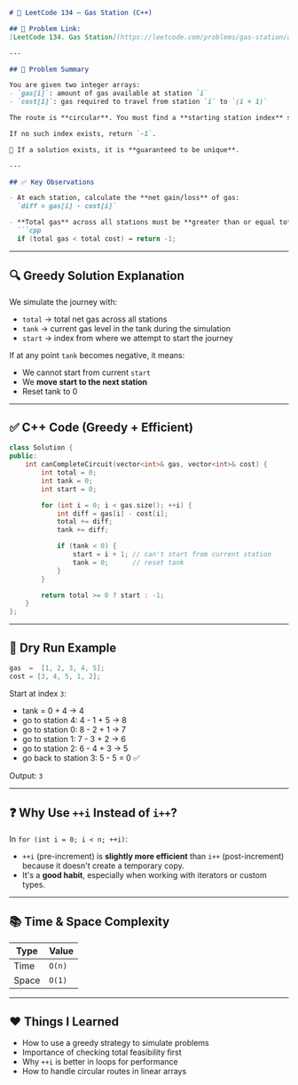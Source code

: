 ```markdown
# 🚗 LeetCode 134 – Gas Station (C++)

## 🔗 Problem Link:
[LeetCode 134. Gas Station](https://leetcode.com/problems/gas-station/description/?envType=study-plan-v2&envId=top-interview-150)

---

## 🧠 Problem Summary

You are given two integer arrays:
- `gas[i]`: amount of gas available at station `i`
- `cost[i]`: gas required to travel from station `i` to `(i + 1)`

The route is **circular**. You must find a **starting station index** such that you can travel the **entire circuit once** in a clockwise direction **without running out of gas**.

If no such index exists, return `-1`.

📌 If a solution exists, it is **guaranteed to be unique**.

---

## ✅ Key Observations

- At each station, calculate the **net gain/loss** of gas:  
  `diff = gas[i] - cost[i]`

- **Total gas** across all stations must be **greater than or equal to** total cost, or else it's impossible to finish:
  ```cpp
  if (total gas < total cost) → return -1;
  ```

---

## 🔍 Greedy Solution Explanation

We simulate the journey with:
- `total` → total net gas across all stations
- `tank` → current gas level in the tank during the simulation
- `start` → index from where we attempt to start the journey

If at any point `tank` becomes negative, it means:
- We cannot start from current `start`
- We **move start to the next station**
- Reset tank to 0

---

## ✅ C++ Code (Greedy + Efficient)

```cpp
class Solution {
public:
    int canCompleteCircuit(vector<int>& gas, vector<int>& cost) {
        int total = 0;
        int tank = 0;
        int start = 0;

        for (int i = 0; i < gas.size(); ++i) {
            int diff = gas[i] - cost[i];
            total += diff;
            tank += diff;

            if (tank < 0) {
                start = i + 1; // can't start from current station
                tank = 0;      // reset tank
            }
        }

        return total >= 0 ? start : -1;
    }
};
```

---

## 🧪 Dry Run Example

```cpp
gas  =  [1, 2, 3, 4, 5];
cost = [3, 4, 5, 1, 2];
```

Start at index `3`:
- tank = 0 + 4 → 4
- go to station 4: 4 - 1 + 5 → 8
- go to station 0: 8 - 2 + 1 → 7
- go to station 1: 7 - 3 + 2 → 6
- go to station 2: 6 - 4 + 3 → 5
- go back to station 3: 5 - 5 = 0 ✅

Output: `3`

---

## ❓ Why Use `++i` Instead of `i++`?

In `for (int i = 0; i < n; ++i)`:
- `++i` (pre-increment) is **slightly more efficient** than `i++` (post-increment) because it doesn't create a temporary copy.
- It's a **good habit**, especially when working with iterators or custom types.

---

## 📚 Time & Space Complexity

| Type | Value |
|------|-------|
| Time | `O(n)` |
| Space | `O(1)` |

---

## ❤️ Things I Learned

- How to use a greedy strategy to simulate problems
- Importance of checking total feasibility first
- Why `++i` is better in loops for performance
- How to handle circular routes in linear arrays
```
